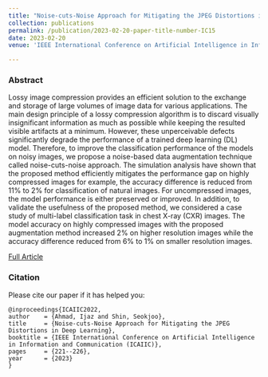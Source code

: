 ```yaml
---
title: "Noise-cuts-Noise Approach for Mitigating the JPEG Distortions in Deep Learning"
collection: publications
permalink: /publication/2023-02-20-paper-title-number-IC15
date: 2023-02-20
venue: 'IEEE International Conference on Artificial Intelligence in Information and Communication (ICAIIC)'

---
```

<h3>Abstract</h3>
<p>Lossy image compression provides an efficient
solution to the exchange and storage of large volumes of image
data for various applications. The main design principle of a
lossy compression algorithm is to discard visually insignificant
information as much as possible while keeping the resulted
visible artifacts at a minimum. However, these unperceivable
defects significantly degrade the performance of a trained deep
learning (DL) model. Therefore, to improve the classification
performance of the models on noisy images, we propose a noise-based
data augmentation technique called noise-cuts-noise
approach. The simulation analysis have shown that the
proposed method efficiently mitigates the performance gap on
highly compressed images for example, the accuracy difference
is reduced from 11% to 2% for classification of natural images.
For uncompressed images, the model performance is either
preserved or improved. In addition, to validate the usefulness of
the proposed method, we considered a case study of multi-label
classification task in chest X-ray (CXR) images. The model
accuracy on highly compressed images with the proposed
augmentation method increased 2% on higher resolution
images while the accuracy difference reduced from 6% to 1%
on smaller resolution images.</p>

[Full Article](https://ieeexplore.ieee.org/document/10067012)


<h3 id="citation">Citation</h3>

<p>Please cite our paper if it has helped you:</p>

<div class="highlighter-rouge"><div class="highlight"><pre class="highlight"><code>@inproceedings{ICAIIC2022,
author    = {Ahmad, Ijaz and Shin, Seokjoo},
title     = {Noise-cuts-Noise Approach for Mitigating the JPEG Distortions in Deep Learning},
booktitle = {IEEE International Conference on Artificial Intelligence in Information and Communication (ICAIIC)},
pages     = {221--226},
year      = {2023}
}
</code></pre></div></div>